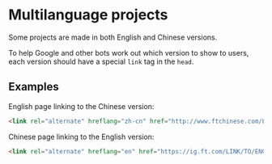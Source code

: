 # Multilanguage projects

Some projects are made in both English and Chinese versions.

To help Google and other bots work out which version to show to users, each version should have a special `link` tag in the `head`.

## Examples

English page linking to the Chinese version:

```html
<link rel="alternate" hreflang="zh-cn" href="http://www.ftchinese.com/LINK/TO/CHINESE/VERSION">
```

Chinese page linking to the English version:

```html
<link rel="alternate" hreflang="en" href="https://ig.ft.com/LINK/TO/ENGLISH/VERSION">`
```
